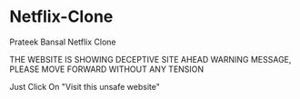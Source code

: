 # Netflix-Clone
Prateek Bansal Netflix Clone

THE WEBSITE IS SHOWING DECEPTIVE SITE AHEAD WARNING MESSAGE, PLEASE MOVE FORWARD WITHOUT ANY TENSION

Just Click On "Visit this unsafe website"
